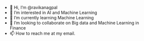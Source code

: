 - 👋 Hi, I’m @ravikanagpal
- 👀 I’m interested in AI and Machine Learning
- 🌱 I’m currently learning Machine Learning
- 💞️ I’m looking to collaborate on Big data and Machine Learning in Finance
- 📫 How to reach me at my email.

<!---
ravikanagpal/ravikanagpal is a ✨ special ✨ repository because its `README.md` (this file) appears on your GitHub profile.
You can click the Preview link to take a look at your changes.
--->
